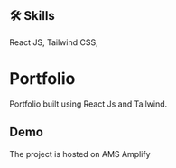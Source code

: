 ## 🛠 Skills
React JS, Tailwind CSS,

# Portfolio
Portfolio built using React Js and Tailwind.

## Demo
The project is hosted on AMS Amplify